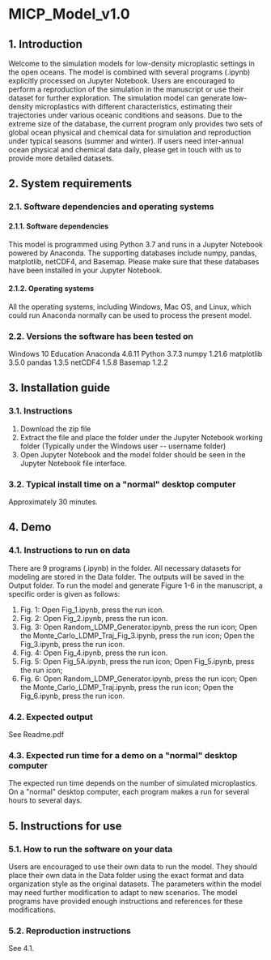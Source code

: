 # MICP_Model_v1.0
## 1. Introduction
Welcome to the simulation models for low-density microplastic settings in the open oceans.  The model is combined with several programs (.ipynb) explicitly processed on Jupyter Notebook.  Users are encouraged to perform a reproduction of the simulation in the manuscript or use their dataset for further exploration.  The simulation model can generate low-density microplastics with different characteristics, estimating their trajectories under various oceanic conditions and seasons.  Due to the extreme size of the database, the current program only provides two sets of global ocean physical and chemical data for simulation and reproduction under typical seasons (summer and winter).  If users need inter-annual ocean physical and chemical data daily, please get in touch with us to provide more detailed datasets. 
## 2. System requirements
### 2.1. Software dependencies and operating systems
#### 2.1.1. Software dependencies
This model is programmed using Python 3.7 and runs in a Jupyter Notebook powered by Anaconda. The supporting databases include numpy, pandas, matplotlib, netCDF4, and Basemap.  Please make sure that these databases have been installed in your Jupyter Notebook.
#### 2.1.2. Operating systems
All the operating systems, including Windows, Mac OS, and Linux, which could run Anaconda normally can be used to process the present model. 
### 2.2. Versions the software has been tested on
Windows 10 Education
Anaconda 4.6.11
Python 3.7.3
numpy 1.21.6
matplotlib 3.5.0
pandas 1.3.5
netCDF4 1.5.8
Basemap 1.2.2
## 3. Installation guide
### 3.1. Instructions
1. Download the zip file
2. Extract the file and place the folder under the Jupyter Notebook working folder (Typically under the Windows user -- username folder)
3. Open Jupyter Notebook and the model folder should be seen in the Jupyter Notebook file interface.
### 3.2. Typical install time on a "normal" desktop computer
Approximately 30 minutes.
## 4. Demo
### 4.1. Instructions to run on data
There are 9 programs (.ipynb) in the folder.  All necessary datasets for modeling are stored in the Data folder.  The outputs will be saved in the Output folder.  To run the model and generate Figure 1-6 in the manuscript, a specific order is given as follows:
1. Fig. 1: Open Fig_1.ipynb, press the run icon.
2. Fig. 2: Open Fig_2.ipynb, press the run icon.
3. Fig. 3: Open Random_LDMP_Generator.ipynb, press the run icon; 
    Open the  Monte_Carlo_LDMP_Traj_Fig_3.ipynb, press the run icon;
    Open the  Fig_3.ipynb, press the run icon.
4. Fig. 4: Open Fig_4.ipynb, press the run icon.
5. Fig. 5: Open Fig_5A.ipynb, press the run icon;
                Open Fig_5.ipynb, press the run icon;
6. Fig. 6:    Open Random_LDMP_Generator.ipynb, press the run icon; 
    Open the  Monte_Carlo_LDMP_Traj.ipynb, press the run icon;
    Open the  Fig_6.ipynb, press the run icon. 
### 4.2. Expected output
See Readme.pdf
### 4.3. Expected run time for a demo on a "normal" desktop computer
The expected run time depends on the number of simulated microplastics.  On a "normal" desktop computer, each program makes a run for several hours to several days.
## 5. Instructions for use
### 5.1. How to run the software on your data
Users are encouraged to use their own data to run the model.  They should place their own data in the Data folder using the exact format and data organization style as the original datasets.  The parameters within the model may need further modification to adapt to new scenarios. The model programs have provided enough instructions and references for these modifications.
### 5.2. Reproduction instructions
See 4.1.
 
